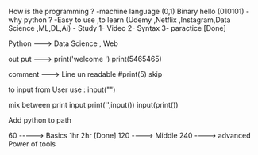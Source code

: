 How is the programming ? 
    -machine language (0,1) Binary
    hello (010101)
    -why python ?
        -Easy to use ,to learn (Udemy ,Netflix ,Instagram,Data Science ,ML,DL,Ai)
        - Study 
            1- Video 
            2- Syntax 
            3- paractice [Done]

Python ---> Data Science , Web      


out put ---> print('welcome ')
            print(5465465)

comment ---> Line un readable  #print(5) skip

to input from User use : input("")

mix between print input
print('',input())
input(print())

Add python to path


60 -----> Basics 1hr  2hr [Done]
120 ----> Middle 
240 ----> advanced Power of tools
